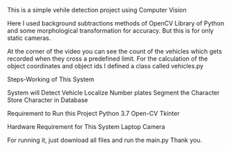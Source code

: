 
This is a simple vehile detection project using Computer Vision

Here I used background subtractions methods of OpenCV Library of Python and some morphological transformation for accuracy.
But this is for only static cameras. 

At the corner of the video you can see the count of the vehicles which gets recorded
when they cross a predefined limit. For the calculation of the object coordinates and object ids I defined a class called vehicles.py

Steps-Working of This System 

System will Detect Vehicle 
Localize Number plates 
Segment the Character 
Store Character in Database

Requirement to Run this Project 
Python 3.7
Open-CV 
Tkinter

Hardware Requirement for This System
Laptop
Camera

For running it, just download all files and run the main.py
Thank you.
